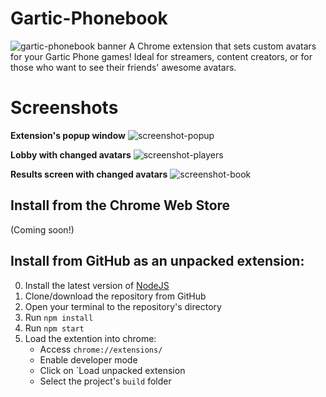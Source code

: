 # Gartic-Phonebook
![gartic-phonebook banner](https://user-images.githubusercontent.com/13933661/180617328-950d4d8d-0fea-4644-8b0c-7a56c5b70669.png)
A Chrome extension that sets custom avatars for your Gartic Phone games!
Ideal for streamers, content creators, or for those who want to see their friends' awesome avatars.

# Screenshots
**Extension's popup window**
![screenshot-popup](https://user-images.githubusercontent.com/13933661/180619007-f1b17fef-a82a-4a7c-9fa1-1897d7d0e6a0.png)

**Lobby with changed avatars**
![screenshot-players](https://user-images.githubusercontent.com/13933661/180619027-2037d335-8c41-4747-87ed-217f48c05f29.png)

**Results screen with changed avatars**
![screenshot-book](https://user-images.githubusercontent.com/13933661/180663761-fedd26f3-11b3-4ffc-bc7d-a7c246e6b74f.png)


## Install from the Chrome Web Store
(Coming soon!)

## Install from GitHub as an unpacked extension:
0. Install the latest version of [NodeJS](https://nodejs.org/)
1. Clone/download the repository from GitHub
2. Open your terminal to the repository's directory
2. Run `npm install`
3. Run `npm start`
4. Load the extention into chrome:
    * Access `chrome://extensions/`
    * Enable developer mode
    * Click on `Load unpacked extension
    * Select the project's `build` folder
